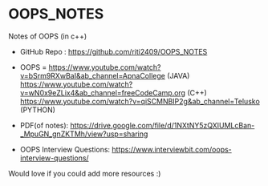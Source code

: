 # OOPS_NOTES
Notes of OOPS (in c++)

- GitHub Repo : https://github.com/riti2409/OOPS_NOTES

- OOPS =  https://www.youtube.com/watch?v=bSrm9RXwBaI&ab_channel=ApnaCollege (JAVA)<br>
          https://www.youtube.com/watch?v=wN0x9eZLix4&ab_channel=freeCodeCamp.org (C++)<br>
          https://www.youtube.com/watch?v=qiSCMNBIP2g&ab_channel=Telusko (PYTHON)
          

- PDF(of notes): https://drive.google.com/file/d/1NXtNY5zQXIUMLcBan-_MpuGN_gnZKTMh/view?usp=sharing

- OOPS Interview Questions: https://www.interviewbit.com/oops-interview-questions/

Would love if you could add more resources :)

